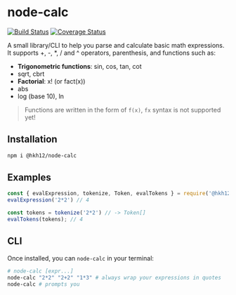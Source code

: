 # node-calc

[![Build Status](https://travis-ci.org/hkh12/node-calc.svg?branch=master)](https://travis-ci.org/hkh12/node-calc)
[![Coverage Status](https://coveralls.io/repos/github/hkh12/node-calc/badge.svg?branch=master)](https://coveralls.io/github/hkh12/node-calc?branch=master)

A small library/CLI to help you parse and calculate basic math expressions. 
It supports +, -, *, / and ^ operators, parenthesis, and functions such as:
- **Trigonometric functions**: sin, cos, tan, cot
- sqrt, cbrt
- **Factorial**: x! (or fact(x))
- abs
- log (base 10), ln

> Functions are written in the form of `f(x)`, `fx` syntax is not supported yet!

## Installation
```sh
npm i @hkh12/node-calc
```

## Examples
```js
const { evalExpression, tokenize, Token, evalTokens } = require('@hkh12/node-calc');
evalExpression('2*2') // 4

const tokens = tokenize('2*2') // -> Token[]
evalTokens(tokens); // 4
```

## CLI
Once installed, you can `node-calc` in your terminal:
```sh
# node-calc [expr...]
node-calc "2*2" "2+2" "1*3" # always wrap your expressions in quotes
node-calc # prompts you
```
